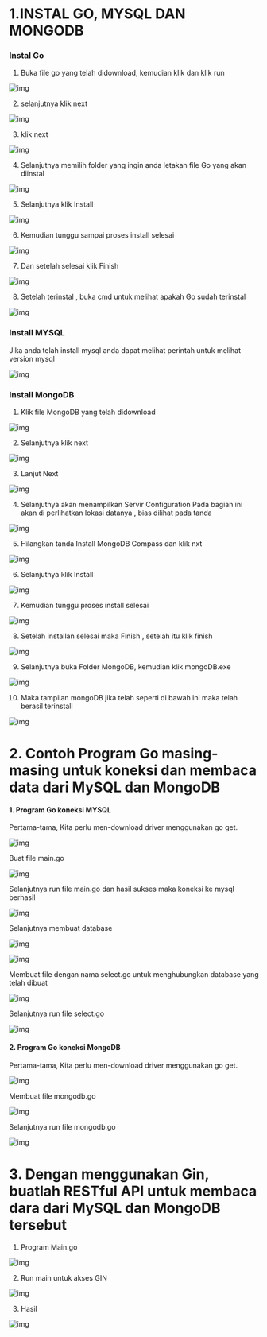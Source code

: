 # 1.INSTAL GO, MYSQL DAN MONGODB  
### Instal Go
1. Buka file go yang telah didownload, kemudian klik dan klik run

![img](foto6/2.1.png)

2. selanjutnya klik next

![img](foto6/22.png)

3. klik next

![img](foto6/23.png)

4. Selanjutnya memilih folder yang ingin anda letakan file Go yang akan diinstal

![img](foto6/24.png)

5. Selanjutnya klik Install

![img](foto6/25.png)

6. Kemudian tunggu sampai proses install selesai

![img](foto6/26.png)

7. Dan setelah selesai klik Finish

![img](foto6/27.png)

8. Setelah terinstal , buka cmd untuk melihat apakah Go sudah terinstal

![img](foto6/go.png)

### Install MYSQL

Jika anda telah install mysql anda dapat melihat perintah untuk melihat version mysql

![img](foto6/01.png)

### Install MongoDB
1. Klik file MongoDB yang telah didownload

![img](foto6/3.png)

2. Selanjutnya klik next

![img](foto6/4.png)

3. Lanjut Next

![img](foto6/5.png)

4. Selanjutnya akan menampilkan Servir Configuration
Pada bagian ini akan di perlihatkan lokasi datanya , bias dilihat pada tanda

![img](foto6/6.png)

5. Hilangkan tanda Install MongoDB Compass dan klik nxt

![img](foto6/7.png)

6. Selanjutnya klik Install

![img](foto6/8.png)

7. Kemudian tunggu proses install selesai

![img](foto6/9.png)

8. Setelah installan selesai maka Finish , setelah itu klik finish

![img](foto6/10.png)

9. Selanjutnya buka Folder MongoDB, kemudian klik mongoDB.exe

![img](foto6/11.png)

10. Maka tampilan mongoDB jika telah seperti di bawah ini maka telah berasil terinstall

![img](foto6/12.png)

# 2. Contoh Program Go masing-masing untuk koneksi dan membaca data dari MySQL dan MongoDB

#### 1. Program Go koneksi MYSQL

Pertama-tama, Kita perlu men-download driver menggunakan go get.

![img](foto6/1sa.png)

Buat file main.go

![img](foto6/2s.png)

Selanjutnya run file main.go dan hasil sukses maka koneksi ke mysql berhasil

![img](foto6/s3.png)

Selanjutnya membuat database

![img](foto6/s4.png)

![img](foto6/s5.png)

Membuat file dengan nama select.go untuk menghubungkan database yang telah dibuat

![img](foto6/s6.png)

Selanjutnya run file select.go

![img](foto6/s7.png)

#### 2. Program Go koneksi MongoDB

Pertama-tama, Kita perlu men-download driver menggunakan go get.

![img](foto6/ba1.png)

Membuat file mongodb.go

![img](foto6/b3.png)

Selanjutnya run file mongodb.go

![img](foto6/ba2.png)

# 3. Dengan menggunakan Gin, buatlah RESTful API untuk membaca dara dari MySQL dan MongoDB tersebut

1. Program Main.go

![img](foto6/gin1.png)

2. Run main untuk akses GIN

![img](foto6/gin2.png)

3. Hasil

![img](foto6/gin3.png)





